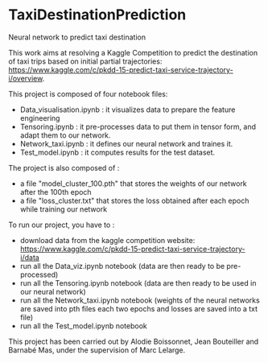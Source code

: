 # TaxiDestinationPrediction
Neural network to predict taxi destination


This work aims at resolving a Kaggle Competition to predict the destination of taxi trips based on initial partial trajectories: https://www.kaggle.com/c/pkdd-15-predict-taxi-service-trajectory-i/overview.

This project is composed of four notebook files:
  - Data_visualisation.ipynb : it visualizes data to prepare the feature engineering
  - Tensoring.ipynb : it pre-processes data to put them in tensor form, and adapt them to our network.
  - Network_taxi.ipynb : it defines our neural network and traines it.
  - Test_model.ipynb : it computes results for the test dataset.

The project is also composed of :
  - a file "model_cluster_100.pth" that stores the weights of our network after the 100th epoch
  - a file "loss_cluster.txt" that stores the loss obtained after each epoch while training our network

To run our project, you have to :
  - download data from the kaggle competition website: https://www.kaggle.com/c/pkdd-15-predict-taxi-service-trajectory-i/data
  - run all the Data_viz.ipynb notebook (data are then ready to be pre-processed)
  - run all the Tensoring.ipynb notebook (data are then ready to be used in our neural network)
  - run all the Network_taxi.ipynb notebook (weights of the neural networks are saved into pth files each two epochs and losses are saved into a txt file)
  - run all the Test_model.ipynb notebook

This project has been carried out by Alodie Boissonnet, Jean Bouteiller and Barnabé Mas, under the supervision of Marc Lelarge. 
